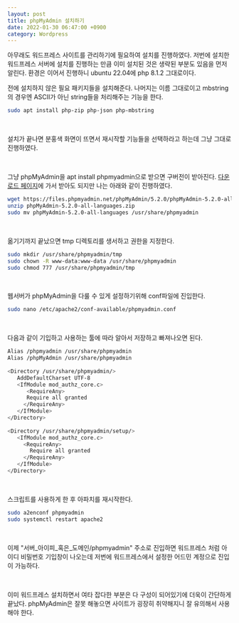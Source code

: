 ```yaml
---
layout: post
title: phpMyAdmin 설치하기
date: 2022-01-30 06:47:00 +0900
category: Wordpress
---
```


아무래도 워드프레스 사이트를 관리하기에 필요하여 설치를 진행하였다. 저번에 설치한 워드프레스 서버에 설치를 진행하는 만큼 이미 설치된 것은 생략된 부분도 있음을 먼저 알린다. 환경은 이어서 진행하니 ubuntu 22.04에 php 8.1.2 그대로이다.<br />

전에 설치하지 않은 필요 패키지들을 설치해준다. 나머지는 이름 그대로이고 mbstring의 경우엔 ASCII가 아닌 string들을 처리해주는 기능을 한다. 

```sh
sudo apt install php-zip php-json php-mbstring
```

<br />

설치가 끝나면 분홍색 화면이 뜨면서 재시작할 기능들을 선택하라고 하는데 그냥 그대로 진행하였다.

<br />

그냥 phpMyAdmin을 apt install phpmyadmin으로 받으면 구버전이 받아진다. [다운로드 페이지](https://www.phpmyadmin.net/downloads/)에 가서 받아도 되지만 나는 아래와 같이 진행하였다.

```sh
wget https://files.phpmyadmin.net/phpMyAdmin/5.2.0/phpMyAdmin-5.2.0-all-languages.zip 
unzip phpMyAdmin-5.2.0-all-languages.zip 
sudo mv phpMyAdmin-5.2.0-all-languages /usr/share/phpmyadmin 
```

<br />

옮기기까지 끝났으면 tmp 디렉토리를 생서하고 권한을 지정한다.

```sh
sudo mkdir /usr/share/phpmyadmin/tmp 
sudo chown -R www-data:www-data /usr/share/phpmyadmin 
sudo chmod 777 /usr/share/phpmyadmin/tmp 
```

<br />

웹서버가 phpMyAdmin을 다룰 수 있게 설정하기위해 conf파일에 진입한다.

```sh
sudo nano /etc/apache2/conf-available/phpmyadmin.conf 
```

<br />

다음과 같이 기입하고 사용하는 툴에 따라 알아서 저장하고 빠져나오면 된다.

```sh
Alias /phpmyadmin /usr/share/phpmyadmin
Alias /phpMyAdmin /usr/share/phpmyadmin
 
<Directory /usr/share/phpmyadmin/>
   AddDefaultCharset UTF-8
   <IfModule mod_authz_core.c>
      <RequireAny>
      Require all granted
     </RequireAny>
   </IfModule>
</Directory>
 
<Directory /usr/share/phpmyadmin/setup/>
   <IfModule mod_authz_core.c>
     <RequireAny>
       Require all granted
     </RequireAny>
   </IfModule>
</Directory>
```

<br />

스크립트를 사용하게 한 후 아파치를 재시작한다.

```sh
sudo a2enconf phpmyadmin 
sudo systemctl restart apache2 
```

<br />

이제 "서버_아이피_혹은_도메인/phpmyadmin" 주소로 진입하면 워드프레스 처럼 아이디 비밀번호 기입창이 나오는데 저번에 워드프레스에서 설정한 어드민 계정으로 진입이 가능하다.

<br />

이미 워드프레스 설치하면서 여타 잡다한 부분은 다 구성이 되어있기에 더욱이 간단하게 끝났다. phpMyAdmin은 잘못 해놓으면 사이트가 굉장히 취약해지니 잘 유의해서 사용해야 한다.